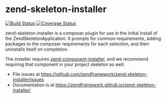 # zend-skeleton-installer

[![Build Status](https://secure.travis-ci.org/zendframework/zend-skeleton-installer.svg?branch=master)](https://secure.travis-ci.org/zendframework/zend-skeleton-installer)
[![Coverage Status](https://coveralls.io/repos/zendframework/zend-skeleton-installer/badge.svg?branch=master)](https://coveralls.io/r/zendframework/zend-skeleton-installer?branch=master)

zend-skeleton-installer is a composer plugin for use in the initial install of
the ZendSkeletonApplication. It prompts for common requirements, adding packages
to the composer requirements for each selection, and then uninstalls itself on
completion.

The installer requires [zend-component-installer](https://zendframework.github.io/zend-component-installer/),
and we recommend requiring that component in your project skeleton as well.

- File issues at https://github.com/zendframework/zend-skeleton-installer/issues
- Documentation is at https://zendframework.github.io/zend-skeleton-installer/
